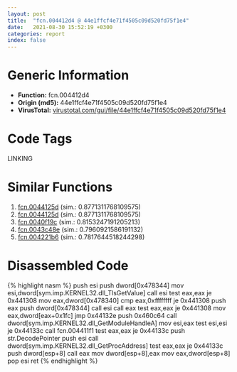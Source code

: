 ```yaml
---
layout: post
title:  "fcn.004412d4 @ 44e1ffcf4e71f4505c09d520fd75f1e4"
date:   2021-08-30 15:52:19 +0300
categories: report
index: false
---
```


# Generic Information
- **Function:** fcn.004412d4
- **Origin (md5):** 44e1ffcf4e71f4505c09d520fd75f1e4
- **VirusTotal:** [virustotal.com/gui/file/44e1ffcf4e71f4505c09d520fd75f1e4][virustotal_ref]

# Code Tags
<span class="tag" id="LINKING">LINKING</span>


# Similar Functions

1. [fcn.0044125d][similar_1_ref] (sim.: 0.8771311768109575)
2. [fcn.0044125d][similar_2_ref] (sim.: 0.8771311768109575)
3. [fcn.0040f19c][similar_3_ref] (sim.: 0.8153247191205213)
4. [fcn.0043c48e][similar_4_ref] (sim.: 0.7960921586191132)
5. [fcn.004221b6][similar_5_ref] (sim.: 0.7817644518244298)


# Disassembled Code

{% highlight nasm %}
push esi
push dword[0x478344]
mov esi,dword[sym.imp.KERNEL32.dll_TlsGetValue]
call esi
test eax,eax
je 0x441308
mov eax,dword[0x478340]
cmp eax,0xffffffff
je 0x441308
push eax
push dword[0x478344]
call esi
call eax
test eax,eax
je 0x441308
mov eax,dword[eax+0x1fc]
jmp 0x44132e
push 0x460c64
call dword[sym.imp.KERNEL32.dll_GetModuleHandleA]
mov esi,eax
test esi,esi
je 0x44133c
call fcn.004411f1
test eax,eax
je 0x44133c
push str.DecodePointer
push esi
call dword[sym.imp.KERNEL32.dll_GetProcAddress]
test eax,eax
je 0x44133c
push dword[esp+8]
call eax
mov dword[esp+8],eax
mov eax,dword[esp+8]
pop esi
ret 
{% endhighlight %}


[similar_1_ref]: /report/fcn.0044125d@8e21fa3f0489a6a256cf202e57f712bc
[similar_2_ref]: /report/fcn.0044125d@44e1ffcf4e71f4505c09d520fd75f1e4
[similar_3_ref]: /report/fcn.0040f19c@6c5b0418e4a4c57d99cda47d2717045d
[similar_4_ref]: /report/fcn.0043c48e@7b00dd8f2abf54a73bfb09681334ff78
[similar_5_ref]: /report/fcn.004221b6@0aa2d73a5300dff2412388945614b507
[virustotal_ref]: https://www.virustotal.com/gui/file/44e1ffcf4e71f4505c09d520fd75f1e4